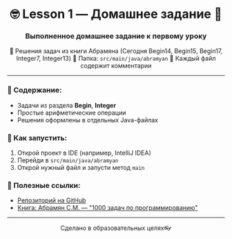
<h1 align="center">🤓 Lesson 1 — Домашнее задание 🥸</h1>

<h3 align="center">Выполненное домашнее задание к первому уроку</h3>

<p align="center">
📁 Решения задач из книги Абрамяна (Сегодня Begin14, Begin15, Begin17, Integer7, Integer13)
📂 Папка: <code>src/main/java/abramyan</code>  
💬 Каждый файл содержит комментарии
</p>

<hr>

<h3>📌 Содержание:</h3>

- Задачи из раздела <strong>Begin</strong>, <strong>Integer</strong>
- Простые арифметические операции
- Решения оформлены в отдельных Java-файлах

<h3>🚀 Как запустить:</h3>

1. Открой проект в IDE (например, IntelliJ IDEA)
2. Перейди в <code>src/main/java/abramyan</code>
3. Открой нужный файл и запусти метод <code>main</code>

<h3>🔗 Полезные ссылки:</h3>

- <a href="https://github.com/keitah/lesson-one-dz/tree/master/src/main/java/abramyan" target="_blank">Репозиторий на GitHub</a>
- <a href="https://ptaskbook.com/download/Abramyan-1000_tasks-Part_1.pdf" target="_blank">Книга: Абрамян С.М. — "1000 задач по программированию"</a>

<hr>

<p align="center">Сделано в образовательных целях👓</p>

